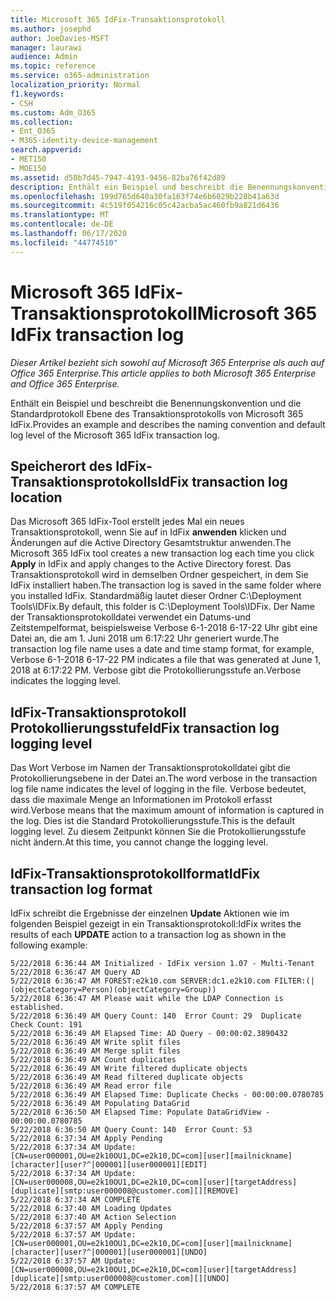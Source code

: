 ```yaml
---
title: Microsoft 365 IdFix-Transaktionsprotokoll
ms.author: josephd
author: JoeDavies-MSFT
manager: laurawi
audience: Admin
ms.topic: reference
ms.service: o365-administration
localization_priority: Normal
f1.keywords:
- CSH
ms.custom: Adm_O365
ms.collection:
- Ent_O365
- M365-identity-device-management
search.appverid:
- MET150
- MOE150
ms.assetid: d58b7d45-7947-4193-9456-82ba76f42d89
description: Enthält ein Beispiel und beschreibt die Benennungskonvention und die Standardprotokoll Ebene des Transaktionsprotokolls von Microsoft 365 IdFix.
ms.openlocfilehash: 199d765d640a30fa163f74e6b6029b228b41a63d
ms.sourcegitcommit: 4c519f054216c05c42acba5ac460fb9a821d6436
ms.translationtype: MT
ms.contentlocale: de-DE
ms.lasthandoff: 06/17/2020
ms.locfileid: "44774510"
---
```

# <a name="microsoft-365-idfix-transaction-log"></a><span data-ttu-id="56015-103">Microsoft 365 IdFix-Transaktionsprotokoll</span><span class="sxs-lookup"><span data-stu-id="56015-103">Microsoft 365 IdFix transaction log</span></span>

<span data-ttu-id="56015-104">*Dieser Artikel bezieht sich sowohl auf Microsoft 365 Enterprise als auch auf Office 365 Enterprise.*</span><span class="sxs-lookup"><span data-stu-id="56015-104">*This article applies to both Microsoft 365 Enterprise and Office 365 Enterprise.*</span></span>

<span data-ttu-id="56015-105">Enthält ein Beispiel und beschreibt die Benennungskonvention und die Standardprotokoll Ebene des Transaktionsprotokolls von Microsoft 365 IdFix.</span><span class="sxs-lookup"><span data-stu-id="56015-105">Provides an example and describes the naming convention and default log level of the Microsoft 365 IdFix transaction log.</span></span>
  
## <a name="idfix-transaction-log-location"></a><span data-ttu-id="56015-106">Speicherort des IdFix-Transaktionsprotokolls</span><span class="sxs-lookup"><span data-stu-id="56015-106">IdFix transaction log location</span></span>

<span data-ttu-id="56015-107">Das Microsoft 365 IdFix-Tool erstellt jedes Mal ein neues Transaktionsprotokoll, wenn Sie auf in IdFix **anwenden** klicken und Änderungen auf die Active Directory Gesamtstruktur anwenden.</span><span class="sxs-lookup"><span data-stu-id="56015-107">The Microsoft 365 IdFix tool creates a new transaction log each time you click **Apply** in IdFix and apply changes to the Active Directory forest.</span></span> <span data-ttu-id="56015-108">Das Transaktionsprotokoll wird in demselben Ordner gespeichert, in dem Sie IdFix installiert haben.</span><span class="sxs-lookup"><span data-stu-id="56015-108">The transaction log is saved in the same folder where you installed IdFix.</span></span> <span data-ttu-id="56015-109">Standardmäßig lautet dieser Ordner C:\Deployment Tools\IDFix.</span><span class="sxs-lookup"><span data-stu-id="56015-109">By default, this folder is C:\Deployment Tools\IDFix.</span></span> <span data-ttu-id="56015-110">Der Name der Transaktionsprotokolldatei verwendet ein Datums-und Zeitstempelformat, beispielsweise Verbose 6-1-2018 6-17-22 Uhr gibt eine Datei an, die am 1. Juni 2018 um 6:17:22 Uhr generiert wurde.</span><span class="sxs-lookup"><span data-stu-id="56015-110">The transaction log file name uses a date and time stamp format, for example, Verbose 6-1-2018 6-17-22 PM indicates a file that was generated at June 1, 2018 at 6:17:22 PM.</span></span> <span data-ttu-id="56015-111">Verbose gibt die Protokollierungsstufe an.</span><span class="sxs-lookup"><span data-stu-id="56015-111">Verbose indicates the logging level.</span></span> 
  
## <a name="idfix-transaction-log-logging-level"></a><span data-ttu-id="56015-112">IdFix-Transaktionsprotokoll Protokollierungsstufe</span><span class="sxs-lookup"><span data-stu-id="56015-112">IdFix transaction log logging level</span></span>

<span data-ttu-id="56015-113">Das Wort Verbose im Namen der Transaktionsprotokolldatei gibt die Protokollierungsebene in der Datei an.</span><span class="sxs-lookup"><span data-stu-id="56015-113">The word verbose in the transaction log file name indicates the level of logging in the file.</span></span> <span data-ttu-id="56015-114">Verbose bedeutet, dass die maximale Menge an Informationen im Protokoll erfasst wird.</span><span class="sxs-lookup"><span data-stu-id="56015-114">Verbose means that the maximum amount of information is captured in the log.</span></span> <span data-ttu-id="56015-115">Dies ist die Standard Protokollierungsstufe.</span><span class="sxs-lookup"><span data-stu-id="56015-115">This is the default logging level.</span></span> <span data-ttu-id="56015-116">Zu diesem Zeitpunkt können Sie die Protokollierungsstufe nicht ändern.</span><span class="sxs-lookup"><span data-stu-id="56015-116">At this time, you cannot change the logging level.</span></span>
  
## <a name="idfix-transaction-log-format"></a><span data-ttu-id="56015-117">IdFix-Transaktionsprotokollformat</span><span class="sxs-lookup"><span data-stu-id="56015-117">IdFix transaction log format</span></span>

<span data-ttu-id="56015-118">IdFix schreibt die Ergebnisse der einzelnen **Update** Aktionen wie im folgenden Beispiel gezeigt in ein Transaktionsprotokoll:</span><span class="sxs-lookup"><span data-stu-id="56015-118">IdFix writes the results of each **UPDATE** action to a transaction log as shown in the following example:</span></span>
  
```
5/22/2018 6:36:44 AM Initialized - IdFix version 1.07 - Multi-Tenant
5/22/2018 6:36:47 AM Query AD
5/22/2018 6:36:47 AM FOREST:e2k10.com SERVER:dc1.e2k10.com FILTER:(|(objectCategory=Person)(objectCategory=Group))
5/22/2018 6:36:47 AM Please wait while the LDAP Connection is established.
5/22/2018 6:36:49 AM Query Count: 140  Error Count: 29  Duplicate Check Count: 191
5/22/2018 6:36:49 AM Elapsed Time: AD Query - 00:00:02.3890432
5/22/2018 6:36:49 AM Write split files
5/22/2018 6:36:49 AM Merge split files
5/22/2018 6:36:49 AM Count duplicates
5/22/2018 6:36:49 AM Write filtered duplicate objects
5/22/2018 6:36:49 AM Read filtered duplicate objects
5/22/2018 6:36:49 AM Read error file
5/22/2018 6:36:49 AM Elapsed Time: Duplicate Checks - 00:00:00.0780785
5/22/2018 6:36:49 AM Populating DataGrid
5/22/2018 6:36:50 AM Elapsed Time: Populate DataGridView - 00:00:00.0780785
5/22/2018 6:36:50 AM Query Count: 140  Error Count: 53
5/22/2018 6:37:34 AM Apply Pending
5/22/2018 6:37:34 AM Update: [CN=user000001,OU=e2k10OU1,DC=e2k10,DC=com][user][mailnickname][character][user?^|000001][user000001][EDIT]
5/22/2018 6:37:34 AM Update: [CN=user000008,OU=e2k10OU1,DC=e2k10,DC=com][user][targetAddress][duplicate][smtp:user000008@customer.com][][REMOVE]
5/22/2018 6:37:34 AM COMPLETE
5/22/2018 6:37:40 AM Loading Updates
5/22/2018 6:37:40 AM Action Selection
5/22/2018 6:37:57 AM Apply Pending
5/22/2018 6:37:57 AM Update: [CN=user000001,OU=e2k10OU1,DC=e2k10,DC=com][user][mailnickname][character][user?^|000001][user000001][UNDO]
5/22/2018 6:37:57 AM Update: [CN=user000008,OU=e2k10OU1,DC=e2k10,DC=com][user][targetAddress][duplicate][smtp:user000008@customer.com][][UNDO]
5/22/2018 6:37:57 AM COMPLETE
```